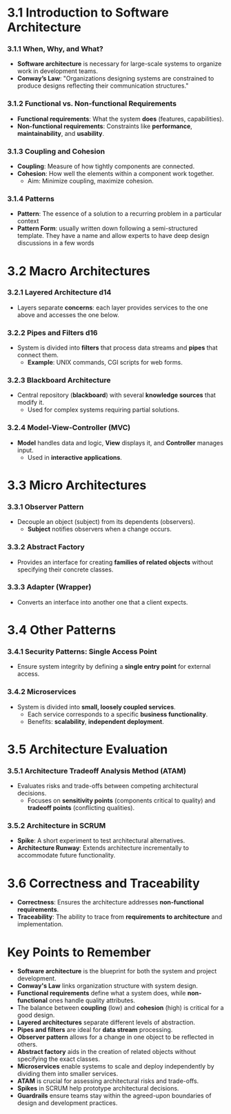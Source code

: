 # 3.1 Introduction to Software Architecture

### 3.1.1 When, Why, and What?
- **Software architecture** is necessary for large-scale systems to organize work in development teams.
- **Conway’s Law**: "Organizations designing systems are constrained to produce designs reflecting their communication structures."
  
### 3.1.2 Functional vs. Non-functional Requirements
- **Functional requirements**: What the system **does** (features, capabilities).
- **Non-functional requirements**: Constraints like **performance**, **maintainability**, and **usability**.

### 3.1.3 Coupling and Cohesion
- **Coupling**: Measure of how tightly components are connected.
- **Cohesion**: How well the elements within a component work together.
  - Aim: Minimize coupling, maximize cohesion.

### 3.1.4 Patterns
- **Pattern**: The essence of a solution to a recurring problem in a particular context
- **Pattern Form**: usually written down following a semi-structured template. They have a name and allow experts to have deep design discussions in a few words
# 3.2 Macro Architectures

### 3.2.1 Layered Architecture d14
- Layers separate **concerns**: each layer provides services to the one above and accesses the one below.
  
### 3.2.2 Pipes and Filters d16
- System is divided into **filters** that process data streams and **pipes** that connect them.
  - **Example**: UNIX commands, CGI scripts for web forms.
  
### 3.2.3 Blackboard Architecture
- Central repository (**blackboard**) with several **knowledge sources** that modify it.
  - Used for complex systems requiring partial solutions.
  
### 3.2.4 Model-View-Controller (MVC)
- **Model** handles data and logic, **View** displays it, and **Controller** manages input.
  - Used in **interactive applications**.


# 3.3 Micro Architectures

### 3.3.1 Observer Pattern
- Decouple an object (subject) from its dependents (observers).
  - **Subject** notifies observers when a change occurs.
  
### 3.3.2 Abstract Factory
- Provides an interface for creating **families of related objects** without specifying their concrete classes.
  
### 3.3.3 Adapter (Wrapper)
- Converts an interface into another one that a client expects.


# 3.4 Other Patterns

### 3.4.1 Security Patterns: Single Access Point
- Ensure system integrity by defining a **single entry point** for external access.

### 3.4.2 Microservices
- System is divided into **small, loosely coupled services**.
  - Each service corresponds to a specific **business functionality**.
  - Benefits: **scalability**, **independent deployment**.


# 3.5 Architecture Evaluation

### 3.5.1 Architecture Tradeoff Analysis Method (ATAM)
- Evaluates risks and trade-offs between competing architectural decisions.
  - Focuses on **sensitivity points** (components critical to quality) and **tradeoff points** (conflicting qualities).

### 3.5.2 Architecture in SCRUM
- **Spike**: A short experiment to test architectural alternatives.
- **Architecture Runway**: Extends architecture incrementally to accommodate future functionality.


# 3.6 Correctness and Traceability

- **Correctness**: Ensures the architecture addresses **non-functional requirements**.
- **Traceability**: The ability to trace from **requirements to architecture** and implementation.


# Key Points to Remember

- **Software architecture** is the blueprint for both the system and project development.
- **Conway's Law** links organization structure with system design.
- **Functional requirements** define what a system does, while **non-functional** ones handle quality attributes.
- The balance between **coupling** (low) and **cohesion** (high) is critical for a good design.
- **Layered architectures** separate different levels of abstraction.
- **Pipes and filters** are ideal for **data stream** processing.
- **Observer pattern** allows for a change in one object to be reflected in others.
- **Abstract factory** aids in the creation of related objects without specifying the exact classes.
- **Microservices** enable systems to scale and deploy independently by dividing them into smaller services.
- **ATAM** is crucial for assessing architectural risks and trade-offs.
- **Spikes** in SCRUM help prototype architectural decisions.
- **Guardrails** ensure teams stay within the agreed-upon boundaries of design and development practices.